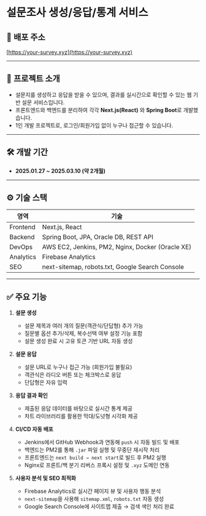 # 설문조사 생성/응답/통계 서비스

## 🔗 배포 주소  
[https://your-survey.xyz](https://your-survey.xyz)

---

## 📝 프로젝트 소개

- 설문지를 생성하고 응답을 받을 수 있으며, 결과를 실시간으로 확인할 수 있는 웹 기반 설문 서비스입니다.
- 프론트엔드와 백엔드를 분리하여 각각 **Next.js(React)** 와 **Spring Boot**로 개발했습니다.
- 1인 개발 프로젝트로, 로그인/회원가입 없이 누구나 접근할 수 있습니다.

---

## 🛠 개발 기간
- **2025.01.27 ~ 2025.03.10 (약 2개월)**

---

## ⚙️ 기술 스택

| 영역       | 기술 |
|------------|------|
| Frontend   | Next.js, React |
| Backend    | Spring Boot, JPA, Oracle DB, REST API |
| DevOps     | AWS EC2, Jenkins, PM2, Nginx, Docker (Oracle XE) |
| Analytics  | Firebase Analytics |
| SEO        | next-sitemap, robots.txt, Google Search Console |

---

## ✅ 주요 기능

1. **설문 생성**
    - 설문 제목과 여러 개의 질문(객관식/단답형) 추가 가능
    - 질문별 옵션 추가/삭제, 복수선택 여부 설정 기능 포함
    - 설문 생성 완료 시 고유 토큰 기반 URL 자동 생성

2. **설문 응답**
    - 설문 URL로 누구나 접근 가능 (회원가입 불필요)
    - 객관식은 라디오 버튼 또는 체크박스로 응답
    - 단답형은 자유 입력

3. **응답 결과 확인**
    - 제출된 응답 데이터를 바탕으로 실시간 통계 제공
    - 차트 라이브러리를 활용한 막대/도넛형 시각화 제공

4. **CI/CD 자동 배포**
    - Jenkins에서 GitHub Webhook과 연동해 `push` 시 자동 빌드 및 배포
    - 백엔드는 PM2를 통해 `.jar` 파일 실행 및 무중단 재시작 처리
    - 프론트엔드는 `next build → next start`로 빌드 후 PM2 실행
    - Nginx로 프론트/백 분기 리버스 프록시 설정 및 `.xyz` 도메인 연동

5. **사용자 분석 및 SEO 최적화**
    - Firebase Analytics로 실시간 페이지 뷰 및 사용자 행동 분석
    - `next-sitemap`을 사용해 `sitemap.xml`, `robots.txt` 자동 생성
    - Google Search Console에 사이트맵 제출 → 검색 색인 처리 완료

